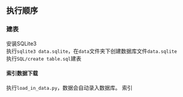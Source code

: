 ## 执行顺序

### 建表
安装SQLite3  
执行`sqlite3 data.sqlite`，在`data`文件夹下创建数据库文件`data.sqlite`  
执行`SQL/create table.sql`建表

#### 索引数据下载
执行`load_in_data.py`，数据会自动录入数据库。
索引

